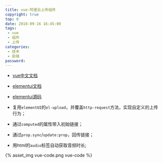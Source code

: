 ```yaml
---
title: vue-阿里云上传组件
copyright: true
top: 0
date: 2018-09-16 16:45:00
tags:
 - vue
 - 组件
 - 上传
categories:
 - 技术
 - 前端
password:
---
```


- [vue中文文档][1]
- [elementui文档][2]
- [elementui源码][3]

- 复用`elementUI`的`el-upload`，并覆盖`http-request`方法，实现自定义的上传行为；
- 通过`computed`的属性带入初始链接；
- 通过`prop.sync`/`update:prop`，回传链接；
- 用html的`audio`标签自动获取音频时长;

 {% asset_img vue-code.png vue-code %}


[1]: https://cn.vuejs.org/v2/guide/
[2]: http://element.eleme.io/#/
[3]: https://github.com/ElemeFE/element
[4]: http://static.zybuluo.com/zhangjian24/h29h0hfiqesag9i08x2wbxvw/sp180524_223524.png